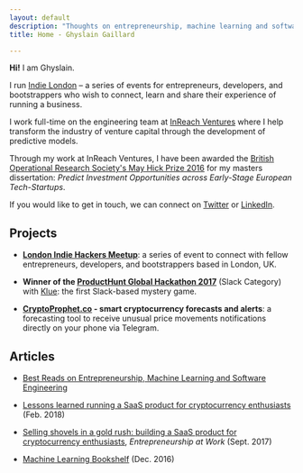 ```yaml
---
layout: default
description: "Thoughts on entrepreneurship, machine learning and software engineering."
title: Home - Ghyslain Gaillard

---
```


**Hi!** I am Ghyslain.

I run [Indie London](https://indieldn.com/) – a series of events for entrepreneurs, developers, and bootstrappers who wish to connect, learn and share their experience of running a business.

I work full-time on the engineering team at [InReach Ventures](http://www.inreachventures.com/) where I help transform the industry of venture capital through the development of predictive models.  

Through my work at InReach Ventures, I  have been awarded the [British Operational Research Society's May Hick Prize 2016](http://www.theorsociety.com/Pages/Awards/May.aspx) for my masters dissertation: *Predict Investment Opportunities across Early-Stage European Tech-Startups*.

If you would like to get in touch, we can connect on [Twitter](https://twitter.com/iamghyslain) or [LinkedIn](https://www.linkedin.com/in/ghyslaingaillard).

## Projects

- **[London Indie Hackers Meetup](https://indiehackers.london/)**: a series of event to connect with fellow entrepreneurs, developers, and bootstrappers based in London, UK.

- **Winner of the [ProductHunt Global Hackathon 2017](https://blog.producthunt.com/winners-of-the-product-hunt-global-hackathon-2017-e2bad6adda39)** (Slack Category) with [Klue](http://kluestudio.com/): the first Slack-based mystery game.

- **[CryptoProphet.co](https://cryptoprophet.co/) - smart cryptocurrency forecasts and alerts**: a forecasting tool to receive unusual price movements notifications directly on your phone via Telegram.

## Articles

- [Best Reads on Entrepreneurship, Machine Learning and Software Engineering](https://ghyslain.me/library)

- [Lessons learned running a SaaS product for cryptocurrency enthusiasts](https://medium.com/@ghyslain/how-cryptoprophet-uses-metrics-to-measure-growth-14e4a52f275c) (Feb. 2018)

- [Selling shovels in a gold rush: building a SaaS product for cryptocurrency enthusiasts](https://medium.com/entrepreneurship-at-work/selling-shovel-during-the-gold-rush-building-a-saas-product-for-cryptocurrency-enthusiasts-7ff02bb0724e), *Entrepreneurship at Work* (Sept. 2017)

- [Machine Learning Bookshelf](http://ghyslain.me/bookshelf) (Dec. 2016)
